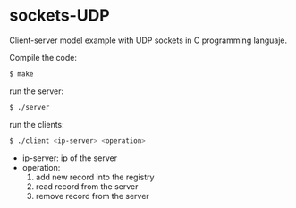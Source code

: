 # sockets-UDP
Client-server model example with UDP sockets in C programming languaje.

Compile the code:
```sh
$ make
```
run the server:
```sh
$ ./server
```
run the clients:
```sh
$ ./client <ip-server> <operation>
```
- ip-server: ip of the server
- operation:
    1. add new record into the registry
    2. read record from the server
    3. remove record from the server	
